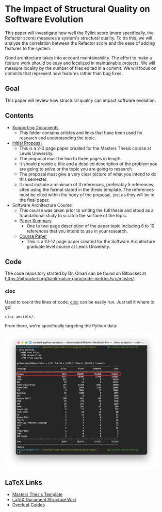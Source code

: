 # The Impact of Structural Quality on Software Evolution

This paper will investigate how well the Pylint score (more specifically, the Refactor score) measures a system's structural quality. To do this, we will analyze the correlation between the Refactor score and the ease of adding features to the system.

Good architecture takes into account maintainability. The effort to make a feature work should be easy and localized in maintainable projects. We will measure locality by the number of files edited in a commit. We will focus on commits that represent new features rather than bug fixes.

## Goal

This paper will review how structural quality can impact software evolution.

## Contents

* [Supporting Documents](./Supporting%20Documents)
  * This folder contains articles and links that have been used for research and understanding the topic.
* [Initial Proposal](./initialproposal.pdf)
  * This is a 2-3 page paper created for the Masters Thesis course at Lewis University.
  * The proposal must be two to three pages in length.
  * It should provide a title and a detailed description of the problem you are going to solve or the topic you are going to research.
  * The proposal must give a very clear picture of what you intend to do this semester.
  * It must include a minimum of 3 references, preferably 5 references, cited using the format stated in the thesis template. The references must be cited within the body of the proposal, just as they will be in the final paper.
* Software Architecture Course
  * This course was taken prior to writing the full thesis and stood as a foundational study to scratch the surface of the topic.
  * [Paper Summary](./summary.pdf)
    * One to two page description of the paper topic including 6 to 10 references that you intend to use in your research.
  * [Course Paper](./courseproject.pdf)
    * This is a 10-12 page paper created for the Software Architecture graduate level course at Lewis University.

## Code

The code repository started by Dr. Omari can be found on Bitbucket at https://bitbucket.org/bankruptcy-guru/code-metrics/src/master/.

### cloc

Used to count the lines of code, [cloc](https://github.com/AlDanial/cloc) can
be easily run. Just tell it where to go!

```
cloc ansible/.
```

From there, we're specifically targeting the Python data:

![Using cloc to get Python count](./Images/cloc.png "cloc")

## LaTeX Links

* [Masters Thesis Template](https://github.com/amajor/template-masters-thesis)
* [LaTeX Document Structure Wiki](https://en.wikibooks.org/wiki/LaTeX/Document_Structure)
* [Overleaf Guides](https://www.overleaf.com/learn)
